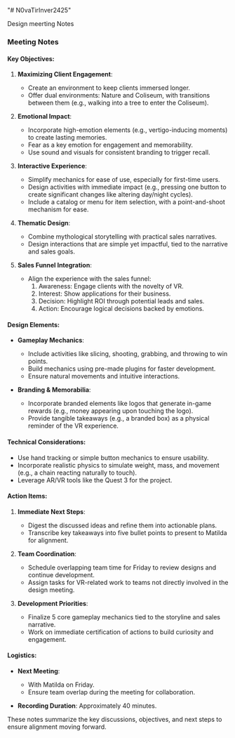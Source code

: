 "# N0vaTirInver2425" 

Design meerting Notes

### Meeting Notes

#### Key Objectives:
1. **Maximizing Client Engagement**:
   - Create an environment to keep clients immersed longer.
   - Offer dual environments: Nature and Coliseum, with transitions between them (e.g., walking into a tree to enter the Coliseum).

2. **Emotional Impact**:
   - Incorporate high-emotion elements (e.g., vertigo-inducing moments) to create lasting memories.
   - Fear as a key emotion for engagement and memorability.
   - Use sound and visuals for consistent branding to trigger recall.

3. **Interactive Experience**:
   - Simplify mechanics for ease of use, especially for first-time users.
   - Design activities with immediate impact (e.g., pressing one button to create significant changes like altering day/night cycles).
   - Include a catalog or menu for item selection, with a point-and-shoot mechanism for ease.

4. **Thematic Design**:
   - Combine mythological storytelling with practical sales narratives.
   - Design interactions that are simple yet impactful, tied to the narrative and sales goals.

5. **Sales Funnel Integration**:
   - Align the experience with the sales funnel:
     1. Awareness: Engage clients with the novelty of VR.
     2. Interest: Show applications for their business.
     3. Decision: Highlight ROI through potential leads and sales.
     4. Action: Encourage logical decisions backed by emotions.

#### Design Elements:
- **Gameplay Mechanics**:
  - Include activities like slicing, shooting, grabbing, and throwing to win points.
  - Build mechanics using pre-made plugins for faster development.
  - Ensure natural movements and intuitive interactions.
  
- **Branding & Memorabilia**:
  - Incorporate branded elements like logos that generate in-game rewards (e.g., money appearing upon touching the logo).
  - Provide tangible takeaways (e.g., a branded box) as a physical reminder of the VR experience.

#### Technical Considerations:
- Use hand tracking or simple button mechanics to ensure usability.
- Incorporate realistic physics to simulate weight, mass, and movement (e.g., a chain reacting naturally to touch).
- Leverage AR/VR tools like the Quest 3 for the project.

#### Action Items:
1. **Immediate Next Steps**:
   - Digest the discussed ideas and refine them into actionable plans.
   - Transcribe key takeaways into five bullet points to present to Matilda for alignment.

2. **Team Coordination**:
   - Schedule overlapping team time for Friday to review designs and continue development.
   - Assign tasks for VR-related work to teams not directly involved in the design meeting.

3. **Development Priorities**:
   - Finalize 5 core gameplay mechanics tied to the storyline and sales narrative.
   - Work on immediate certification of actions to build curiosity and engagement.

#### Logistics:
- **Next Meeting**:
  - With Matilda on Friday.
  - Ensure team overlap during the meeting for collaboration.

- **Recording Duration**: Approximately 40 minutes. 

These notes summarize the key discussions, objectives, and next steps to ensure alignment moving forward.